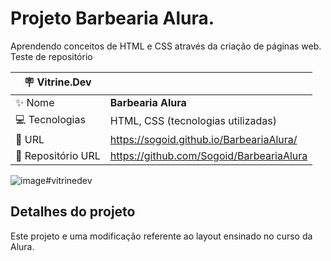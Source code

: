 # Projeto Barbearia Alura.

Aprendendo conceitos de HTML e CSS através da criação de páginas web.
Teste de repositório

| :placard: Vitrine.Dev |     |
| -------------  | --- |
| :sparkles: Nome        | **Barbearia Alura**
| :computer: Tecnologias | HTML, CSS (tecnologias utilizadas)
| :rocket: URL         | https://sogoid.github.io/BarbeariaAlura/
| :open_file_folder: Repositório URL  | https://github.com/Sogoid/BarbeariaAlura

<!-- Inserir imagem com a #vitrinedev ao final do link -->
![image](https://github.com/Sogoid/BarbeariaAlura/assets/116321555/872f47a0-7817-4a42-aecc-df0973b8ff98)#vitrinedev

## Detalhes do projeto

Este projeto e uma modificação referente ao layout ensinado no curso da Alura.
